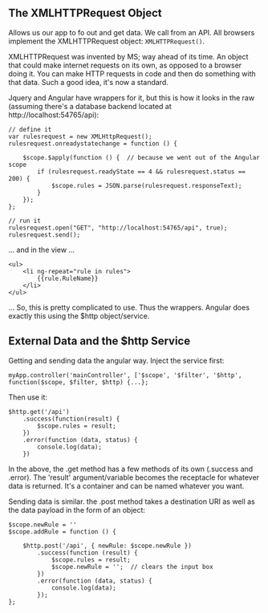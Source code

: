 ## The XMLHTTPRequest Object

Allows us our app to fo out and get data.  We call from an API.  All browsers implement the XMLHTTPRequest object: `XMLHTTPRequest()`.

XMLHTTPRequest was invented by MS; way ahead of its time.  An object that could make internet requests on its own, as opposed to a browser doing it.  You can make HTTP requests in code and then do something with that data.  Such a good idea, it's now a standard.

Jquery and Angular have wrappers for it, but this is how it looks in the raw (assuming there's a database backend located at http://localhost:54765/api):

```
// define it
var rulesrequest = new XMLHttpRequest();
rulesrequest.onreadystatechange = function () {

    $scope.$apply(function () {  // because we went out of the Angular scope
        if (rulesrequest.readyState == 4 && rulesrequest.status == 200) {
            $scope.rules = JSON.parse(rulesrequest.responseText);
        }
    });
};

// run it
rulesrequest.open("GET", "http://localhost:54765/api", true);
rulesrequest.send();
```

... and in the view ...
 
```
<ul>
    <li ng-repeat="rule in rules">
        {{rule.RuleName}}
    </li>
</ul>
```

... So, this is pretty complicated to use.  Thus the wrappers.  Angular does exactly this using the $http object/service.

## External Data and the $http Service

Getting and sending data the angular way.  Inject the service first:

```
myApp.controller('mainController', ['$scope', '$filter', '$http', function($scope, $filter, $http) {...};
```

Then use it:

```
$http.get('/api')
    .success(function(result) {
        $scope.rules = result;
    })
    .error(function (data, status) {
        console.log(data);
    })
```

In the above, the .get method has a few methods of its own (.success and .error).  The 'result' argument/variable becomes the receptacle for whatever data is returned.  It's a container and can be named whatever you want.

Sending data is similar.  the .post method takes a destination URI as well as the data payload in the form of an object:

```
$scope.newRule = ''
$scope.addRule = function () {

    $http.post('/api', { newRule: $scope.newRule })
        .success(function (result) {
            $scope.rules = result;
            $scope.newRule = '';  // clears the input box
        })
        .error(function (data, status) {
            console.log(data);
        });
};
```